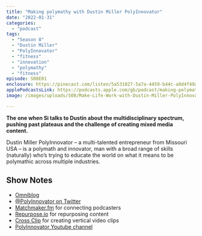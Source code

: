 ```yaml
---
title: "Making polymathy with Dustin Miller PolyInnovator"
date: "2022-01-31"
categories: 
  - "podcast"
tags: 
  - "Season 8"
  - "Dustin Miller"
  - "PolyInnovator"
  - "fitness"
  - "innovation"
  - "polymathy"
  - "fitness"
episode: S08E01
enclosure: https://pinecast.com/listen/5a531027-5a7a-4459-b44c-a8d4f49a6a2f.mp3
applePodcastsLink: https://podcasts.apple.com/gb/podcast/making-polymathy-with-dustin-miller-polyinnovator/id1490247567?i=1000587027996
image: /images/uploads/S08/Make-Life-Work-with-Dustin-Miller-PolyInnovator.jpg

---
```


**The one when Si talks to Dustin about the multidisciplinary spectrum, pushing past plateaus and the challenge of creating mixed media content.**

Dustin Miller PolyInnovator – a multi-talented entrepreneur from Missouri USA – is a polymath and innovator, man with a broad range of skills (naturally) who’s trying to educate the world on what it means to be polymathic across multiple industries.

## Show Notes

- [Omniblog](https://polyinnovator.space)
- [@PolyInnovator on Twitter](https://twitter.com/polyinnovator)
- [Matchmaker.fm](https://www.matchmaker.fm/) for connecting podcasters
- [Repurpose.io](http://Repurpose.io) for repurposing content
- [Cross Clip](https://crossclip.com/) for creating vertical video clips
- [PolyInnovator Youtube channel](https://www.youtube.com/channel/UC8CiDSb1peL5f8XD45ErmnQ)
